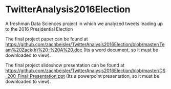 # TwitterAnalysis2016Election
A freshman Data Sciences project in which we analyzed tweets leading up to the 2016 Presidential Election

The final project paper can be found at <https://github.com/zachbeisler/TwitterAnalysis2016Election/blob/master/Team%20Zack(h)%20-%20A%20.doc> (Its a word document, so it must be downloaded to view).

The final project slideshow presentation can be found at <https://github.com/zachbeisler/TwitterAnalysis2016Election/blob/master/DS_200_Final_Presentation.ppt> (Its a powerpoint presentation, so it must be downloaded to view).
